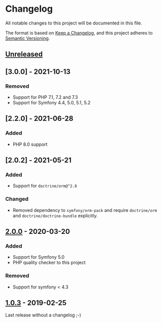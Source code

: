 # Changelog

All notable changes to this project will be documented in this file.

The format is based on [Keep a Changelog](https://keepachangelog.com/en/1.0.0/),
and this project adheres to [Semantic Versioning](https://semver.org/spec/v2.0.0.html).

## [Unreleased]

## [3.0.0] - 2021-10-13

### Removed
- Support for PHP 7.1, 7.2 and 7.3
- Support for Symfony 4.4, 5.0, 5.1, 5.2

## [2.2.0] - 2021-06-28

### Added

- PHP 8.0 support

## [2.0.2] - 2021-05-21

### Added
* Support for `doctrine/orm@^2.8`

### Changed
* Removed dependency to `symfony/orm-pack` and require `doctrine/orm` and `doctrine/doctrine-bundle` explicitly.


## [2.0.0] - 2020-03-20

### Added

- Support for Symfony 5.0
- PHP quality checker to this project

### Removed

- Support for symfony < 4.3

## [1.0.3] - 2019-02-25

Last release without a changelog ;-)

[unreleased]: https://github.com/byWulf/apitk-manipulation-bundle/compare/2.0.0...HEAD
[2.0.0]: https://github.com/byWulf/apitk-manipulation-bundle/compare/1.0.3...2.0.0
[1.0.3]: https://github.com/byWulf/apitk-manipulation-bundle/compare/1.0.2...1.0.3
